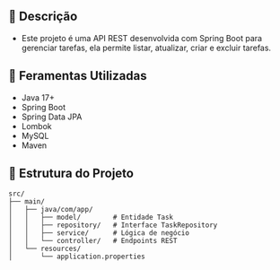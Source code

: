 ## 📌 Descrição
- Este projeto é uma API REST desenvolvida com Spring Boot para gerenciar tarefas, ela permite listar, atualizar, criar e excluir tarefas.

## 🔩 Feramentas Utilizadas
- Java 17+
- Spring Boot
- Spring Data JPA
- Lombok
- MySQL
- Maven

 ## 📁 Estrutura do Projeto

```text
src/
├── main/
│   ├── java/com/app/
│   │   ├── model/        # Entidade Task
│   │   ├── repository/   # Interface TaskRepository
│   │   ├── service/      # Lógica de negócio
│   │   └── controller/   # Endpoints REST
│   └── resources/
│       └── application.properties

